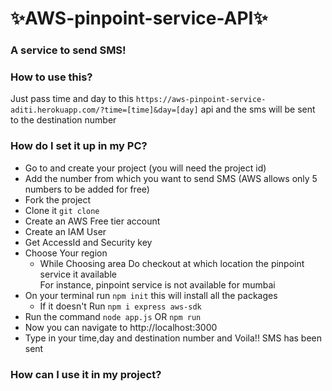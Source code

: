 # ✨AWS-pinpoint-service-API✨

### A service to send SMS!

### How to use this?
Just pass time and day to this ```https://aws-pinpoint-service-aditi.herokuapp.com/?time=[time]&day=[day]``` api and the sms will be sent to the destination number


### How do I set it up in my PC?
- Go to and create your project (you will need the project id)
- Add the number from which you want to send SMS (AWS allows only 5 numbers to be added for free)
- Fork the project
- Clone it ```git clone ```
- Create an AWS Free tier account
- Create an IAM User
- Get AccessId and Security key
- Choose Your region
  - While Choosing area Do checkout at which location the pinpoint service it available<br>For instance, pinpoint service is not available for mumbai
- On your terminal run ```npm init``` this will install all the packages
  - If it doesn't Run ```npm i express aws-sdk```
- Run the command ``` node app.js ``` OR ```npm run```
- Now you can navigate to http://localhost:3000
- Type in your time,day and destination number and Voila!! SMS has been sent


### How can I use it in my project?




